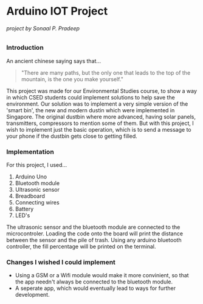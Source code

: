 Arduino IOT Project
===================
###### project by Sonaal P. Pradeep

### Introduction

An ancient chinese saying says that...
 > "There are many paths, but the only one that leads to the top of the mountain, is the one you make yourself."


This project was made for our Environmental Studies course, to show a way in which CSED students could implement solutions to help save the environment. Our solution was to implement a very simple version of the 'smart bin', the new and modern dustin which were implemented in Singapore. The original dustbin where more advanced, having solar panels, transmitters, compressors to mention some of them. But with this project, I wish to implement just the basic operation, which is to send a message to your phone if the dustbin gets close to getting filled. 

### Implementation

For this project, I used...
1. Arduino Uno
2. Bluetooth module
3. Ultrasonic sensor
4. Breadboard
5. Connecting wires
6. Battery
7. LED's
   

The ultrasonic sensor and the bluetooth module are connected to the microcontroler. Loading the code onto the board will print the distance between the sensor and the pile of trash. Using any arduino bluetooth controller, the fill percentage will be printed on the terminal.


### Changes I wished I could implement

* Using a GSM or a Wifi module would make it more convinient, so that the app needn't always be connected to the bluetooth module.
* A seperate app, which would eventually lead to ways for further development.
